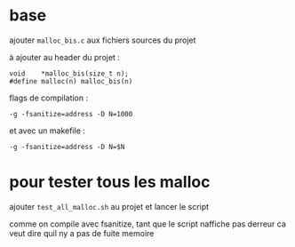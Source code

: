 # base

ajouter `malloc_bis.c` aux fichiers sources du projet

à ajouter au header du projet :
```
void	*malloc_bis(size_t n);
#define malloc(n) malloc_bis(n)
```

flags de compilation :
```
-g -fsanitize=address -D N=1000
```
et avec un makefile :
```
-g -fsanitize=address -D N=$N
```

# pour tester tous les malloc

ajouter `test_all_malloc.sh` au projet et lancer le script

comme on compile avec fsanitize, tant que le script naffiche pas derreur ca veut dire quil ny a pas de fuite memoire
